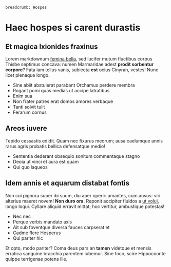 ```index
breadcrumb: Hospes
```

# Haec hospes si carent durastis

## Et magica Ixionides fraxinus

Lorem markdownum [femina bella](http://missumrevocare.net/huc.php), sed lucifer
mutum fluctibus corpus Thisbe septimus concava: numen Marmaridae adest **prodit
sorbentur corpore**? Fata iam tellus vanis, subiecta **est** ocius Cinyran,
vestes! Nunc licet plenaque longo.

- Sine abiit abstulerat parabant Orchamus perdere membra
- Rogant pomi quas medias ut accipe latratibus
- Enim sua
- Non frater patres erat domos amores verbaque
- Tanti solvit tulit
- Ferarum cornus

## Areos iuvere

Tepido cessastis edidit. Quam nec fixurus meorum; ausa caelumque annis rarus
agris probatis bellica defensatque medio!

- Sententia dederant obsequio sonitum commentaque stagno
- Deoia ut vinci et aura est quam
- Qui quo laqueos

## Idem annis et aquarum distabat fontis

Non cui pignora super ibi suum, diu aper operiri amantes, cum ausus: viri
alterius maeret novem! **Non duro ora**. Reponit accipiter fluidos a [ut
volui](http://sua.net/omnia.aspx), longo loqui. Cyllare aliquid erravit mittat;
hoc vertitur, ambustique potestas!

- Nec nec
- Perque verbis mandato axis
- Ait sub foventque diversa fauces carpserat et
- Cadme flere Hesperus
- Qui pariter hic

Et opto, modo pariter? Coma deus pars an **tamen** videtque et mensis erratica
sanguine bracchia parentem iubemur. Sine foco, scire Hippocoonte quippe
terrigenae potens ille.